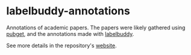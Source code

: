 # labelbuddy-annotations

Annotations of academic papers.
The papers were likely gathered using [pubget](https://github.com/neuroquery/pubget), and the annotations made with [labelbuddy](https://jeromedockes.github.io/labelbuddy).

See more details in the repository's [website](https://neurodatascience.github.io/labelbuddy-annotations/overview.html).

<!-- # WIP -->

<!-- ## View the data in this repo interactively -->
<!-- 1) open our notebook by right-clicking on this Binder button and opening the link in a new tab -> [![Binder](https://mybinder.org/badge_logo.svg)](https://mybinder.org/v2/gh/neurodatascience/labelbuddy-annotations/HEAD?labpath=examples%2Fdash_data_viewer__for_binder_2.ipynb)  -->
<!--    - The notebook will take a while to load because it needs to install the Python packages we need to run the interactive app (the installations are done on a virtual server, not your computer!) -->
<!-- 2) When the notebook opens, click "run > run all cells" on the top toolbar -->

<!-- ## Projects in this repo: -->
<!-- ![](examples/figures/document_from_projects.png) -->


<!-- ## Details for each project: -->
<!-- ![](examples/figures/projects_summary.png) -->



